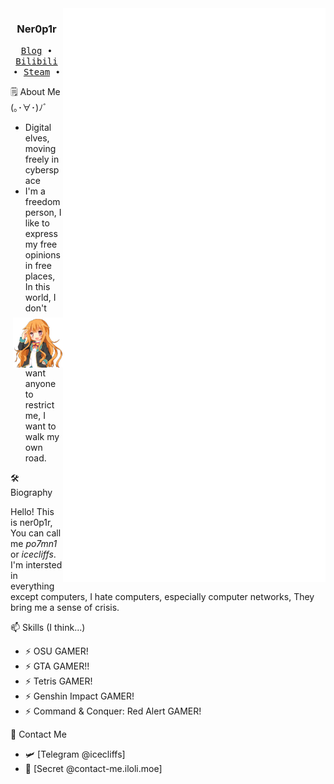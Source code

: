 <div align="right">
  <img align='right' src='/github-metrics.svg' width='420px'>
  <img align='right' src='/anilist.svg' width='420px'>
  <img align='right' src='https://github.com/icecliffs/icecliffs/blob/master/assets/Amatsuka-Mao.png' width='80px'>  
</div>
<div align="left">
  <h3 align="center"> Ner0p1r </h3>
  <p align="center">
    <samp>
      <a href="https://iloli.moe/">Blog</a> ∙
      <a href="https://space.bilibili.com/28645589">Bilibili</a> ∙
      <a href="https://steamcommunity.com/id/icecliffs">Steam</a> ∙
    </samp>
  </p>
  <p align="left">
  🗒 About Me (｡･∀･)ﾉﾞ
  </p>
  
  - Digital elves, moving freely in cyberspace
  - I'm a freedom person, I like to express my free opinions in free places, In this world, I don't want anyone to restrict me, I want to walk my own road.
  
  <p align="left">
  🛠 Biography
  </p>
  
  Hello! This is ner0p1r, You can call me *po7mn1* or *icecliffs*. I'm intersted in everything except computers, I hate computers, especially computer networks, They bring me a sense of crisis.
  
  <p align="left">
  📫 Skills (I think...)
  </p>
  
  - ⚡ OSU GAMER!
  - ⚡ GTA GAMER!!
  - ⚡ Tetris GAMER!
  - ⚡ Genshin Impact GAMER!
  - ⚡ Command & Conquer: Red Alert GAMER!
  
  <p align="left">
  📧 Contact Me
  </p>
  
  - 🛩️ [Telegram @icecliffs]
  - 🔗 [Secret @contact-me.iloli.moe]
  
</div>
